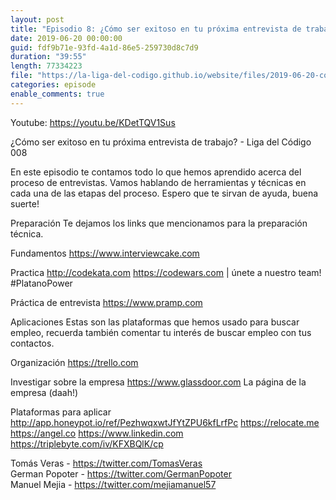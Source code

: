 ```yaml
---
layout: post
title: "Episodio 8: ¿Cómo ser exitoso en tu próxima entrevista de trabajo?"
date: 2019-06-20 00:00:00
guid: fdf9b71e-93fd-4a1d-86e5-259730d8c7d9
duration: "39:55"
length: 77334223
file: "https://la-liga-del-codigo.github.io/website/files/2019-06-20-como-ser-exitoso-en-tu-proxima-entrevista-de-trabajo.mp3"
categories: episode
enable_comments: true
---
```


Youtube: https://youtu.be/KDetTQV1Sus

¿Cómo ser exitoso en tu próxima entrevista de trabajo? - Liga del Código 008

En este episodio te contamos todo lo que hemos aprendido acerca del proceso de entrevistas. Vamos hablando de herramientas y técnicas en cada una de las etapas del proceso. Espero que te sirvan de ayuda, buena suerte!

Preparación
Te dejamos los links que mencionamos para la preparación técnica.

Fundamentos
https://www.interviewcake.com

Practica
http://codekata.com
https://codewars.com | únete a nuestro team! #PlatanoPower

Práctica de entrevista
https://www.pramp.com

Aplicaciones
Estas son las plataformas que hemos usado para buscar empleo, recuerda también comentar tu interés de buscar empleo con tus contactos.

Organización
https://trello.com

Investigar sobre la empresa
https://www.glassdoor.com
La página de la empresa (daah!)

Plataformas para aplicar
http://app.honeypot.io/ref/PezhwqxwtJfYtZPU6kfLrfPc
https://relocate.me
https://angel.co
https://www.linkedin.com
https://triplebyte.com/iv/KFXBQlK/cp

Tomás Veras - https://twitter.com/TomasVeras
<br/>German Popoter - https://twitter.com/GermanPopoter
<br/>Manuel Mejia - https://twitter.com/mejiamanuel57
